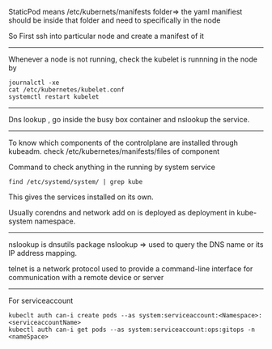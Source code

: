 StaticPod means /etc/kubernets/manifests folder=> the yaml manifiest should be inside that folder and need to specifically in the node 

So First ssh into particular node and create a manifest of it 

---------------------------------------------

Whenever a node is not running, check the kubelet is runnning in the node by 
```
journalctl -xe
cat /etc/kubernetes/kubelet.conf
systemctl restart kubelet
```
--------------------------------------------
Dns lookup , go inside the busy box container and nslookup the service.

-----------------------------------------------

To know which components of the controlplane are installed through kubeadm. check /etc/kubernetes/manifests/files of component

Command to check anything in the running by system service  
```
find /etc/systemd/system/ | grep kube
```
This gives the services installed on its own.

Usually corendns and network add on is deployed as deployment in kube-system namespace.

--------------------------------------------

nslookup is dnsutils package 
nslookup => used to query the DNS name or its IP address mapping. 

telnet is a network protocol used to provide a command-line interface for communication with a remote device or server

-----------------------------------------------


For serviceaccount 

```
kubeclt auth can-i create pods --as system:serviceaccount:<Namespace>:<serviceaccountName>
kubectl auth can-i get pods --as system:serviceaccount:ops:gitops -n <nameSpace>
```

